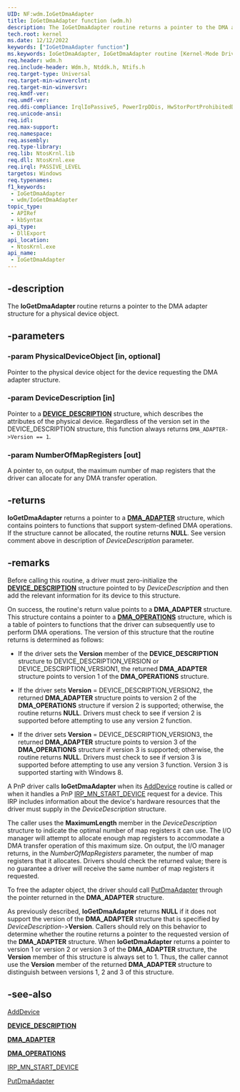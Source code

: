 ```yaml
---
UID: NF:wdm.IoGetDmaAdapter
title: IoGetDmaAdapter function (wdm.h)
description: The IoGetDmaAdapter routine returns a pointer to the DMA adapter structure for a physical device object.
tech.root: kernel
ms.date: 12/12/2022
keywords: ["IoGetDmaAdapter function"]
ms.keywords: IoGetDmaAdapter, IoGetDmaAdapter routine [Kernel-Mode Driver Architecture], k104_36398d16-2a22-4a85-a260-265aa9c54bbd.xml, kernel.iogetdmaadapter, wdm/IoGetDmaAdapter
req.header: wdm.h
req.include-header: Wdm.h, Ntddk.h, Ntifs.h
req.target-type: Universal
req.target-min-winverclnt:
req.target-min-winversvr: 
req.kmdf-ver: 
req.umdf-ver: 
req.ddi-compliance: IrqlIoPassive5, PowerIrpDDis, HwStorPortProhibitedDDIs
req.unicode-ansi: 
req.idl: 
req.max-support: 
req.namespace: 
req.assembly: 
req.type-library: 
req.lib: NtosKrnl.lib
req.dll: NtosKrnl.exe
req.irql: PASSIVE_LEVEL
targetos: Windows
req.typenames: 
f1_keywords:
 - IoGetDmaAdapter
 - wdm/IoGetDmaAdapter
topic_type:
 - APIRef
 - kbSyntax
api_type:
 - DllExport
api_location:
 - NtosKrnl.exe
api_name:
 - IoGetDmaAdapter
---
```


## -description

The **IoGetDmaAdapter** routine returns a pointer to the DMA adapter structure for a physical device object.

## -parameters

### -param PhysicalDeviceObject [in, optional]

Pointer to the physical device object for the device requesting the DMA adapter structure.

### -param DeviceDescription [in]

Pointer to a [**DEVICE_DESCRIPTION**](./ns-wdm-_device_description.md) structure, which describes the attributes of the physical device. Regardless of the version set in the DEVICE_DESCRIPTION structure, this function always returns `DMA_ADAPTER->Version == 1`.

### -param NumberOfMapRegisters [out]

A pointer to, on output, the maximum number of map registers that the driver can allocate for any DMA transfer operation.

## -returns

**IoGetDmaAdapter** returns a pointer to a [**DMA_ADAPTER**](./ns-wdm-_dma_adapter.md) structure, which contains pointers to functions that support system-defined DMA operations. If the structure cannot be allocated, the routine returns **NULL**.  See version comment above in description of *DeviceDescription* parameter.

## -remarks

Before calling this routine, a driver must zero-initialize the [**DEVICE_DESCRIPTION**](./ns-wdm-_device_description.md) structure pointed to by *DeviceDescription* and then add the relevant information for its device to this structure.

On success, the routine's return value points to a **DMA_ADAPTER** structure. This structure contains a pointer to a [**DMA_OPERATIONS**](./ns-wdm-_dma_operations.md) structure, which is a table of pointers to functions that the driver can subsequently use to perform DMA operations. The version of this structure that the routine returns is determined as follows:

- If the driver sets the **Version** member of the **DEVICE_DESCRIPTION** structure to DEVICE_DESCRIPTION_VERSION or DEVICE_DESCRIPTION_VERSION1, the returned **DMA_ADAPTER** structure points to version 1 of the **DMA_OPERATIONS** structure.</li>

- If the driver sets **Version** = DEVICE_DESCRIPTION_VERSION2, the returned **DMA_ADAPTER** structure points to version 2 of the **DMA_OPERATIONS** structure if version 2 is supported; otherwise, the routine returns **NULL**. Drivers must check to see if version 2 is supported before attempting to use any version 2 function.</li>

- If the driver sets **Version** = DEVICE_DESCRIPTION_VERSION3, the returned **DMA_ADAPTER** structure points to version 3 of the **DMA_OPERATIONS** structure if version 3 is supported; otherwise, the routine returns **NULL**. Drivers must check to see if version 3 is supported before attempting to use any version 3 function. Version 3 is supported starting with Windows 8.

A PnP driver calls **IoGetDmaAdapter** when its [AddDevice](./nc-wdm-driver_add_device.md) routine is called or when it handles a PnP [IRP_MN_START_DEVICE](/windows-hardware/drivers/kernel/irp-mn-start-device) request for a device. This IRP includes information about the device's hardware resources that the driver must supply in the *DeviceDescription* structure.

The caller uses the **MaximumLength** member in the *DeviceDescription* structure to indicate the optimal number of map registers it can use. The I/O manager will attempt to allocate enough map registers to accommodate a DMA transfer operation of this maximum size. On output, the I/O manager returns, in the *NumberOfMapRegisters* parameter, the number of map registers that it allocates. Drivers should check the returned value; there is no guarantee a driver will receive the same number of map registers it requested.

To free the adapter object, the driver should call [PutDmaAdapter](./nc-wdm-pput_dma_adapter.md) through the pointer returned in the **DMA_ADAPTER** structure.  

As previously described, **IoGetDmaAdapter** returns **NULL** if it does not support the version of the **DMA_ADAPTER** structure that is specified by *DeviceDescription-*&gt;**Version**. Callers should rely on this behavior to determine whether the routine returns a pointer to the requested version of the **DMA_ADAPTER** structure. When **IoGetDmaAdapter** returns a pointer to version 1 or version 2 or version 3 of the **DMA_ADAPTER** structure, the **Version** member of this structure is always set to 1. Thus, the caller cannot use the **Version** member of the returned **DMA_ADAPTER** structure to distinguish between versions 1, 2 and 3 of this structure.

## -see-also

[AddDevice](./nc-wdm-driver_add_device.md)

[**DEVICE_DESCRIPTION**](./ns-wdm-_device_description.md)

[**DMA_ADAPTER**](./ns-wdm-_dma_adapter.md)

[**DMA_OPERATIONS**](./ns-wdm-_dma_operations.md)

[IRP_MN_START_DEVICE](/windows-hardware/drivers/kernel/irp-mn-start-device)

[PutDmaAdapter](./nc-wdm-pput_dma_adapter.md)